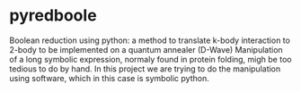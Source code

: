 # pyredboole
Boolean reduction using python: a method to translate k-body interaction to 2-body to be implemented on a quantum annealer (D-Wave)
Manipulation of a long symbolic expression, normaly found in protein folding, migh be too tedious to do by hand. In this project we are trying to do the manipulation using software, which in this case is symbolic python. 

